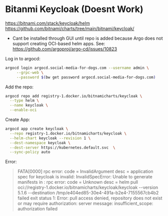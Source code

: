 # Bitanmi Keycloak (Doesnt Work)

https://bitnami.com/stack/keycloak/helm
https://github.com/bitnami/charts/tree/main/bitnami/keycloak/

- Cant be installed through GUI until repo is added because Argo does not support creating OCI-based helm apps. See: https://github.com/argoproj/argo-cd/issues/10823

Log in to argocd:

```bash
argocd login argocd.social-media-for-dogs.com --username admin \
     --grpc-web \
     --password $(bw get password argocd.social-media-for-dogs.com)
```

Add the repo:

```bash
argocd repo add registry-1.docker.io/bitnamicharts/keycloak \
  --type helm \
  --name keycloak \
  --enable-oci
```

Create App:

```bash
argocd app create keycloak \
  --repo registry-1.docker.io/bitnamicharts/keycloak \
  --helm-chart keycloak --revision 1 \
  --dest-namespace keycloak \
  --dest-server https://kubernetes.default.svc  \
  --sync-policy auto 
```

Error:
> FATA[0000] rpc error: code = InvalidArgument desc = application spec for keycloak is invalid: InvalidSpecError: Unable to generate manifests in : rpc error: code = Unknown desc = helm pull oci://registry-1.docker.io/bitnamicharts/keycloak/keycloak --version 5.1.6 --destination /tmp/e404ed85-30e4-491a-b2e4-7155567cb4b2 failed exit status 1: Error: pull access denied, repository does not exist or may require authorization: server message: insufficient_scope: authorization failed
